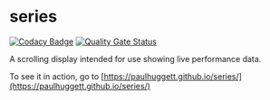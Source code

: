 # series

[![Codacy Badge](https://app.codacy.com/project/badge/Grade/3a643512dc8b4b1bad5e1911a3fbea7f)](https://www.codacy.com/gh/paulhuggett/series/dashboard?utm_source=github.com&amp;utm_medium=referral&amp;utm_content=paulhuggett/series&amp;utm_campaign=Badge_Grade)
[![Quality Gate Status](https://sonarcloud.io/api/project_badges/measure?project=paulhuggett_series&metric=alert_status)](https://sonarcloud.io/summary/new_code?id=paulhuggett_series)

A scrolling display intended for use showing live performance data.

To see it in action, go to [https://paulhuggett.github.io/series/](https://paulhuggett.github.io/series/)

